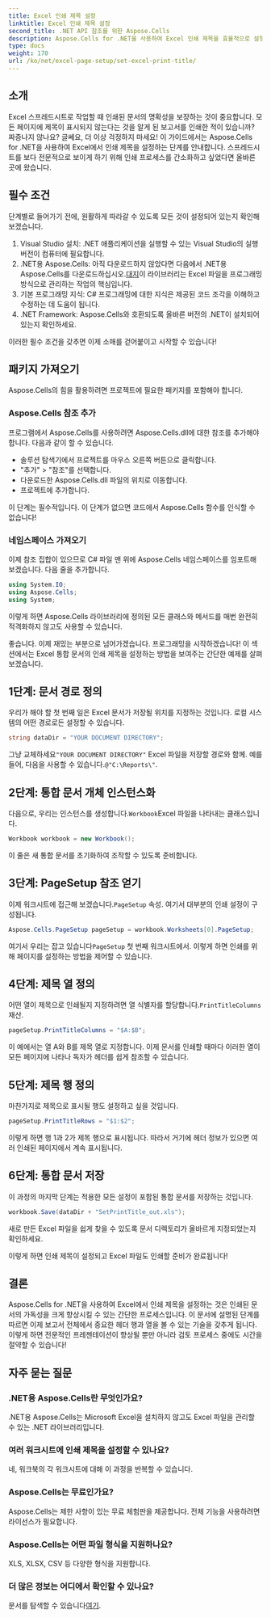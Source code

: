 ```yaml
---
title: Excel 인쇄 제목 설정
linktitle: Excel 인쇄 제목 설정
second_title: .NET API 참조를 위한 Aspose.Cells
description: Aspose.Cells for .NET을 사용하여 Excel 인쇄 제목을 효율적으로 설정하는 방법을 알아보세요. 단계별 가이드로 인쇄 프로세스를 간소화하세요.
type: docs
weight: 170
url: /ko/net/excel-page-setup/set-excel-print-title/
---
```

## 소개

Excel 스프레드시트로 작업할 때 인쇄된 문서의 명확성을 보장하는 것이 중요합니다. 모든 페이지에 제목이 표시되지 않는다는 것을 알게 된 보고서를 인쇄한 적이 있습니까? 짜증나지 않나요? 글쎄요, 더 이상 걱정하지 마세요! 이 가이드에서는 Aspose.Cells for .NET을 사용하여 Excel에서 인쇄 제목을 설정하는 단계를 안내합니다. 스프레드시트를 보다 전문적으로 보이게 하기 위해 인쇄 프로세스를 간소화하고 싶었다면 올바른 곳에 왔습니다.

## 필수 조건

단계별로 들어가기 전에, 원활하게 따라갈 수 있도록 모든 것이 설정되어 있는지 확인해 보겠습니다.

1. Visual Studio 설치: .NET 애플리케이션을 실행할 수 있는 Visual Studio의 실행 버전이 컴퓨터에 필요합니다.
2.  .NET용 Aspose.Cells: 아직 다운로드하지 않았다면 다음에서 .NET용 Aspose.Cells를 다운로드하십시오.[대지](https://releases.aspose.com/cells/net/)이 라이브러리는 Excel 파일을 프로그래밍 방식으로 관리하는 작업의 핵심입니다.
3. 기본 프로그래밍 지식: C# 프로그래밍에 대한 지식은 제공된 코드 조각을 이해하고 수정하는 데 도움이 됩니다.
4. .NET Framework: Aspose.Cells와 호환되도록 올바른 버전의 .NET이 설치되어 있는지 확인하세요.

이러한 필수 조건을 갖추면 이제 소매를 걷어붙이고 시작할 수 있습니다!

## 패키지 가져오기

Aspose.Cells의 힘을 활용하려면 프로젝트에 필요한 패키지를 포함해야 합니다. 

### Aspose.Cells 참조 추가

프로그램에서 Aspose.Cells를 사용하려면 Aspose.Cells.dll에 대한 참조를 추가해야 합니다. 다음과 같이 할 수 있습니다.

- 솔루션 탐색기에서 프로젝트를 마우스 오른쪽 버튼으로 클릭합니다.
- "추가" > "참조"를 선택합니다.
- 다운로드한 Aspose.Cells.dll 파일의 위치로 이동합니다.
- 프로젝트에 추가합니다.

이 단계는 필수적입니다. 이 단계가 없으면 코드에서 Aspose.Cells 함수를 인식할 수 없습니다!

### 네임스페이스 가져오기

이제 참조 집합이 있으므로 C# 파일 맨 위에 Aspose.Cells 네임스페이스를 임포트해 보겠습니다. 다음 줄을 추가합니다.

```csharp
using System.IO;
using Aspose.Cells;
using System;
```

이렇게 하면 Aspose.Cells 라이브러리에 정의된 모든 클래스와 메서드를 매번 완전히 적격화하지 않고도 사용할 수 있습니다.

좋습니다. 이제 재밌는 부분으로 넘어가겠습니다. 프로그래밍을 시작하겠습니다! 이 섹션에서는 Excel 통합 문서의 인쇄 제목을 설정하는 방법을 보여주는 간단한 예제를 살펴보겠습니다.

## 1단계: 문서 경로 정의

우리가 해야 할 첫 번째 일은 Excel 문서가 저장될 위치를 지정하는 것입니다. 로컬 시스템의 어떤 경로로든 설정할 수 있습니다. 

```csharp
string dataDir = "YOUR DOCUMENT DIRECTORY";
```

 그냥 교체하세요`"YOUR DOCUMENT DIRECTORY"` Excel 파일을 저장할 경로와 함께. 예를 들어, 다음을 사용할 수 있습니다.`@"C:\Reports\"`.

## 2단계: 통합 문서 개체 인스턴스화

 다음으로, 우리는 인스턴스를 생성합니다.`Workbook`Excel 파일을 나타내는 클래스입니다.

```csharp
Workbook workbook = new Workbook();
```

이 줄은 새 통합 문서를 초기화하여 조작할 수 있도록 준비합니다.

## 3단계: PageSetup 참조 얻기

 이제 워크시트에 접근해 보겠습니다.`PageSetup` 속성. 여기서 대부분의 인쇄 설정이 구성됩니다.

```csharp
Aspose.Cells.PageSetup pageSetup = workbook.Worksheets[0].PageSetup;
```

 여기서 우리는 잡고 있습니다`PageSetup` 첫 번째 워크시트에서. 이렇게 하면 인쇄를 위해 페이지를 설정하는 방법을 제어할 수 있습니다.

## 4단계: 제목 열 정의

 어떤 열이 제목으로 인쇄될지 지정하려면 열 식별자를 할당합니다.`PrintTitleColumns` 재산. 

```csharp
pageSetup.PrintTitleColumns = "$A:$B";
```

이 예에서는 열 A와 B를 제목 열로 지정합니다. 이제 문서를 인쇄할 때마다 이러한 열이 모든 페이지에 나타나 독자가 헤더를 쉽게 참조할 수 있습니다.

## 5단계: 제목 행 정의

마찬가지로 제목으로 표시될 행도 설정하고 싶을 것입니다.

```csharp
pageSetup.PrintTitleRows = "$1:$2";
```

이렇게 하면 행 1과 2가 제목 행으로 표시됩니다. 따라서 거기에 헤더 정보가 있으면 여러 인쇄된 페이지에서 계속 표시됩니다.

## 6단계: 통합 문서 저장

이 과정의 마지막 단계는 적용한 모든 설정이 포함된 통합 문서를 저장하는 것입니다. 

```csharp
workbook.Save(dataDir + "SetPrintTitle_out.xls");
```

새로 만든 Excel 파일을 쉽게 찾을 수 있도록 문서 디렉토리가 올바르게 지정되었는지 확인하세요. 

이렇게 하면 인쇄 제목이 설정되고 Excel 파일도 인쇄할 준비가 완료됩니다!

## 결론

Aspose.Cells for .NET을 사용하여 Excel에서 인쇄 제목을 설정하는 것은 인쇄된 문서의 가독성을 크게 향상시킬 수 있는 간단한 프로세스입니다. 이 문서에 설명된 단계를 따르면 이제 보고서 전체에서 중요한 헤더 행과 열을 볼 수 있는 기술을 갖추게 됩니다. 이렇게 하면 전문적인 프레젠테이션이 향상될 뿐만 아니라 검토 프로세스 중에도 시간을 절약할 수 있습니다!

## 자주 묻는 질문

### .NET용 Aspose.Cells란 무엇인가요?
.NET용 Aspose.Cells는 Microsoft Excel을 설치하지 않고도 Excel 파일을 관리할 수 있는 .NET 라이브러리입니다.

### 여러 워크시트에 인쇄 제목을 설정할 수 있나요?
네, 워크북의 각 워크시트에 대해 이 과정을 반복할 수 있습니다.

### Aspose.Cells는 무료인가요?
Aspose.Cells는 제한 사항이 있는 무료 체험판을 제공합니다. 전체 기능을 사용하려면 라이선스가 필요합니다.

### Aspose.Cells는 어떤 파일 형식을 지원하나요?
XLS, XLSX, CSV 등 다양한 형식을 지원합니다.

### 더 많은 정보는 어디에서 확인할 수 있나요?
 문서를 탐색할 수 있습니다[여기](https://reference.aspose.com/cells/net/).
